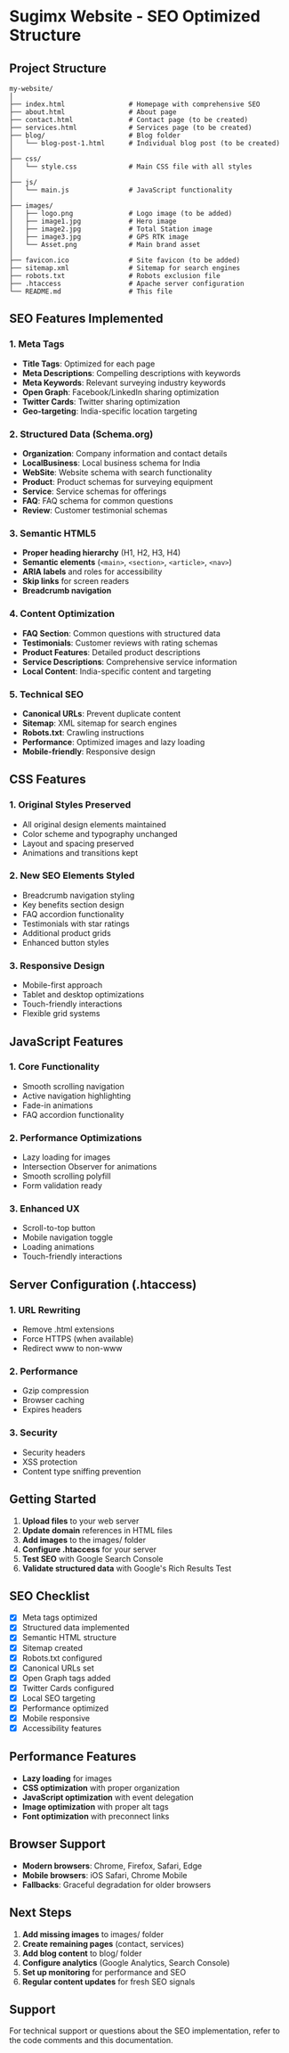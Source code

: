 # Sugimx Website - SEO Optimized Structure

## Project Structure

```
my-website/
│
├── index.html                # Homepage with comprehensive SEO
├── about.html                # About page
├── contact.html              # Contact page (to be created)
├── services.html             # Services page (to be created)
├── blog/                     # Blog folder
│   └── blog-post-1.html      # Individual blog post (to be created)
│
├── css/
│   └── style.css             # Main CSS file with all styles
│
├── js/
│   └── main.js               # JavaScript functionality
│
├── images/
│   ├── logo.png              # Logo image (to be added)
│   ├── image1.jpg            # Hero image
│   ├── image2.jpg            # Total Station image
│   ├── image3.jpg            # GPS RTK image
│   └── Asset.png             # Main brand asset
│
├── favicon.ico               # Site favicon (to be added)
├── sitemap.xml               # Sitemap for search engines
├── robots.txt                # Robots exclusion file
├── .htaccess                 # Apache server configuration
└── README.md                 # This file
```

## SEO Features Implemented

### 1. Meta Tags
- **Title Tags**: Optimized for each page
- **Meta Descriptions**: Compelling descriptions with keywords
- **Meta Keywords**: Relevant surveying industry keywords
- **Open Graph**: Facebook/LinkedIn sharing optimization
- **Twitter Cards**: Twitter sharing optimization
- **Geo-targeting**: India-specific location targeting

### 2. Structured Data (Schema.org)
- **Organization**: Company information and contact details
- **LocalBusiness**: Local business schema for India
- **WebSite**: Website schema with search functionality
- **Product**: Product schemas for surveying equipment
- **Service**: Service schemas for offerings
- **FAQ**: FAQ schema for common questions
- **Review**: Customer testimonial schemas

### 3. Semantic HTML5
- **Proper heading hierarchy** (H1, H2, H3, H4)
- **Semantic elements** (`<main>`, `<section>`, `<article>`, `<nav>`)
- **ARIA labels** and roles for accessibility
- **Skip links** for screen readers
- **Breadcrumb navigation**

### 4. Content Optimization
- **FAQ Section**: Common questions with structured data
- **Testimonials**: Customer reviews with rating schemas
- **Product Features**: Detailed product descriptions
- **Service Descriptions**: Comprehensive service information
- **Local Content**: India-specific content and targeting

### 5. Technical SEO
- **Canonical URLs**: Prevent duplicate content
- **Sitemap**: XML sitemap for search engines
- **Robots.txt**: Crawling instructions
- **Performance**: Optimized images and lazy loading
- **Mobile-friendly**: Responsive design

## CSS Features

### 1. Original Styles Preserved
- All original design elements maintained
- Color scheme and typography unchanged
- Layout and spacing preserved
- Animations and transitions kept

### 2. New SEO Elements Styled
- Breadcrumb navigation styling
- Key benefits section design
- FAQ accordion functionality
- Testimonials with star ratings
- Additional product grids
- Enhanced button styles

### 3. Responsive Design
- Mobile-first approach
- Tablet and desktop optimizations
- Touch-friendly interactions
- Flexible grid systems

## JavaScript Features

### 1. Core Functionality
- Smooth scrolling navigation
- Active navigation highlighting
- Fade-in animations
- FAQ accordion functionality

### 2. Performance Optimizations
- Lazy loading for images
- Intersection Observer for animations
- Smooth scrolling polyfill
- Form validation ready

### 3. Enhanced UX
- Scroll-to-top button
- Mobile navigation toggle
- Loading animations
- Touch-friendly interactions

## Server Configuration (.htaccess)

### 1. URL Rewriting
- Remove .html extensions
- Force HTTPS (when available)
- Redirect www to non-www

### 2. Performance
- Gzip compression
- Browser caching
- Expires headers

### 3. Security
- Security headers
- XSS protection
- Content type sniffing prevention

## Getting Started

1. **Upload files** to your web server
2. **Update domain** references in HTML files
3. **Add images** to the images/ folder
4. **Configure .htaccess** for your server
5. **Test SEO** with Google Search Console
6. **Validate structured data** with Google's Rich Results Test

## SEO Checklist

- [x] Meta tags optimized
- [x] Structured data implemented
- [x] Semantic HTML structure
- [x] Sitemap created
- [x] Robots.txt configured
- [x] Canonical URLs set
- [x] Open Graph tags added
- [x] Twitter Cards configured
- [x] Local SEO targeting
- [x] Performance optimized
- [x] Mobile responsive
- [x] Accessibility features

## Performance Features

- **Lazy loading** for images
- **CSS optimization** with proper organization
- **JavaScript optimization** with event delegation
- **Image optimization** with proper alt tags
- **Font optimization** with preconnect links

## Browser Support

- **Modern browsers**: Chrome, Firefox, Safari, Edge
- **Mobile browsers**: iOS Safari, Chrome Mobile
- **Fallbacks**: Graceful degradation for older browsers

## Next Steps

1. **Add missing images** to images/ folder
2. **Create remaining pages** (contact, services)
3. **Add blog content** to blog/ folder
4. **Configure analytics** (Google Analytics, Search Console)
5. **Set up monitoring** for performance and SEO
6. **Regular content updates** for fresh SEO signals

## Support

For technical support or questions about the SEO implementation, refer to the code comments and this documentation.
